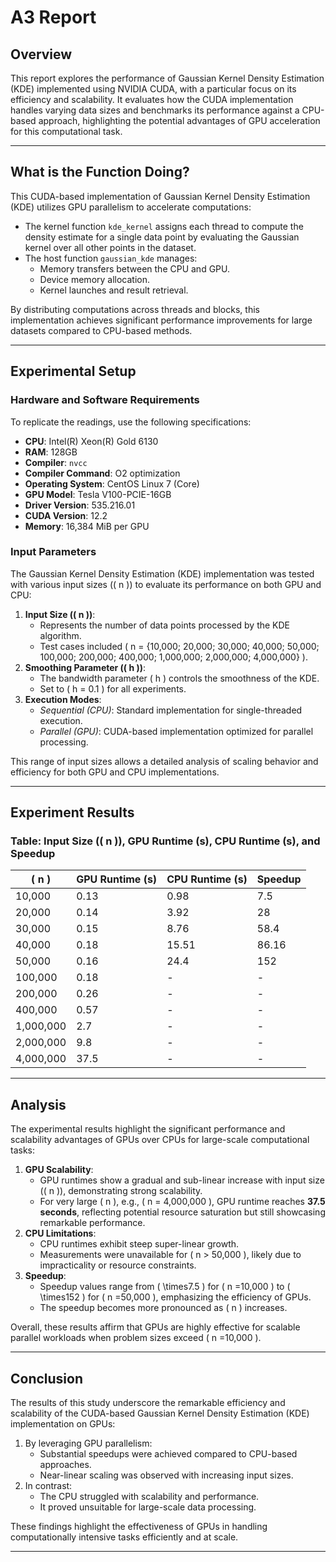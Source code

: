 # A3 Report

## **Overview**
This report explores the performance of Gaussian Kernel Density Estimation (KDE) implemented using NVIDIA CUDA, with a particular focus on its efficiency and scalability. It evaluates how the CUDA implementation handles varying data sizes and benchmarks its performance against a CPU-based approach, highlighting the potential advantages of GPU acceleration for this computational task.

---

## **What is the Function Doing?**
This CUDA-based implementation of Gaussian Kernel Density Estimation (KDE) utilizes GPU parallelism to accelerate computations:
- The kernel function `kde_kernel` assigns each thread to compute the density estimate for a single data point by evaluating the Gaussian kernel over all other points in the dataset.
- The host function `gaussian_kde` manages:
  - Memory transfers between the CPU and GPU.
  - Device memory allocation.
  - Kernel launches and result retrieval.

By distributing computations across threads and blocks, this implementation achieves significant performance improvements for large datasets compared to CPU-based methods.

---

## **Experimental Setup**

### **Hardware and Software Requirements**
To replicate the readings, use the following specifications:
- **CPU**: Intel(R) Xeon(R) Gold 6130
- **RAM**: 128GB
- **Compiler**: `nvcc`
- **Compiler Command**: O2 optimization
- **Operating System**: CentOS Linux 7 (Core)
- **GPU Model**: Tesla V100-PCIE-16GB
- **Driver Version**: 535.216.01
- **CUDA Version**: 12.2
- **Memory**: 16,384 MiB per GPU

### **Input Parameters**
The Gaussian Kernel Density Estimation (KDE) implementation was tested with various input sizes (\( n \)) to evaluate its performance on both GPU and CPU:
1. **Input Size (\( n \))**:
   - Represents the number of data points processed by the KDE algorithm.
   - Test cases included \( n = \{10,000; 20,000; 30,000; 40,000; 50,000; 100,000; 200,000; 400,000; 1,000,000; 2,000,000; 4,000,000\} \).
2. **Smoothing Parameter (\( h \))**:
   - The bandwidth parameter \( h \) controls the smoothness of the KDE.
   - Set to \( h = 0.1 \) for all experiments.
3. **Execution Modes**:
   - *Sequential (CPU)*: Standard implementation for single-threaded execution.
   - *Parallel (GPU)*: CUDA-based implementation optimized for parallel processing.

This range of input sizes allows a detailed analysis of scaling behavior and efficiency for both GPU and CPU implementations.

---

## **Experiment Results**

### Table: Input Size (\( n \)), GPU Runtime (s), CPU Runtime (s), and Speedup

| \( n \)       | GPU Runtime (s) | CPU Runtime (s) | Speedup |
|---------------|-----------------|-----------------|---------|
| 10,000        | 0.13            | 0.98            | 7.5     |
| 20,000        | 0.14            | 3.92            | 28      |
| 30,000        | 0.15            | 8.76            | 58.4    |
| 40,000        | 0.18            | 15.51           | 86.16   |
| 50,000        | 0.16            | 24.4            | 152     |
| 100,000       | 0.18            | -               | -       |
| 200,000       | 0.26            | -               | -       |
| 400,000       | 0.57            | -               | -       |
| 1,000,000     | 2.7             | -               | -       |
| 2,000,000     | 9.8             | -               | -       |
| 4,000,000     | 37.5            | -               | -       |

---

## **Analysis**
The experimental results highlight the significant performance and scalability advantages of GPUs over CPUs for large-scale computational tasks:
1. **GPU Scalability**:
   - GPU runtimes show a gradual and sub-linear increase with input size (\( n \)), demonstrating strong scalability.
   - For very large \( n \), e.g., \( n = 4,000,000 \), GPU runtime reaches **37.5 seconds**, reflecting potential resource saturation but still showcasing remarkable performance.
2. **CPU Limitations**:
   - CPU runtimes exhibit steep super-linear growth.
   - Measurements were unavailable for \( n > 50,000 \), likely due to impracticality or resource constraints.
3. **Speedup**:
   - Speedup values range from \( \times7.5 \) for \( n =10,000 \) to \( \times152 \) for \( n =50,000 \), emphasizing the efficiency of GPUs.
   - The speedup becomes more pronounced as \( n \) increases.

Overall, these results affirm that GPUs are highly effective for scalable parallel workloads when problem sizes exceed \( n =10,000 \).

---

## **Conclusion**
The results of this study underscore the remarkable efficiency and scalability of the CUDA-based Gaussian Kernel Density Estimation (KDE) implementation on GPUs:
1. By leveraging GPU parallelism:
   - Substantial speedups were achieved compared to CPU-based approaches.
   - Near-linear scaling was observed with increasing input sizes.
2. In contrast:
   - The CPU struggled with scalability and performance.
   - It proved unsuitable for large-scale data processing.

These findings highlight the effectiveness of GPUs in handling computationally intensive tasks efficiently and at scale.

---
